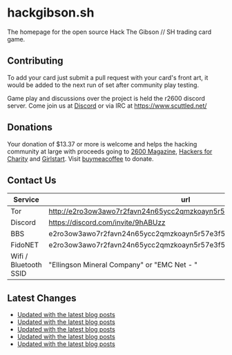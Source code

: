 # hackgibson.sh
The homepage for the open source Hack The Gibson // SH trading card game.


## Contributing

To add your card just submit a pull request with your card's front art, it would be added to the next run of set after community play testing.

Game play and discussions over the project is held the r2600 discord server. Come join us at [Discord](https://discord.com/invite/9hABUzz) or via IRC at https://www.scuttled.net/


## Donations

Your donation of $13.37 or more is welcome and helps the hacking community at large with proceeds going to [2600 Magazine](https://2600.com/), [Hackers for Charity](https://hackersforcharity.org) and [Girlstart](https://girlstart.org).  Visit [buymeacoffee](https://www.buymeacoffee.com/hackgibson.sh) to donate.


## Contact Us

Service | url
-|-
Tor | http://e2ro3ow3awo7r2favn24n65ycc2qmzkoayn5r57e3f56nvjwdcgg32ad.onion
Discord | https://discord.com/invite/9hABUzz
BBS | e2ro3ow3awo7r2favn24n65ycc2qmzkoayn5r57e3f56nvjwdcgg32ad.onion:23
FidoNET | e2ro3ow3awo7r2favn24n65ycc2qmzkoayn5r57e3f56nvjwdcgg32ad.onion:24554
Wifi / Bluetooth SSID | "Ellingson Mineral Company" or "EMC Net - <fidonet address>"

## Latest Changes
<!-- BLOG-POST-LIST:START -->
- [Updated with the latest blog posts](https://github.com/DFW2600/hackgibson.sh/commit/298fb56c9de7fc90ed1e56e37a053ec63e6a246a)
- [Updated with the latest blog posts](https://github.com/DFW2600/hackgibson.sh/commit/ccb946612aa2ad6d2c820ee482052bcc0f2fe885)
- [Updated with the latest blog posts](https://github.com/DFW2600/hackgibson.sh/commit/f9f79bfc1d0e91880214edfc0793ece1ea9d5046)
- [Updated with the latest blog posts](https://github.com/DFW2600/hackgibson.sh/commit/7a39a6c8d67b73244426650dcb14c420888cad6d)
- [Updated with the latest blog posts](https://github.com/DFW2600/hackgibson.sh/commit/4ebfdef8aa653ac2887a1093e790f7dfd9e8fd62)
<!-- BLOG-POST-LIST:END -->
